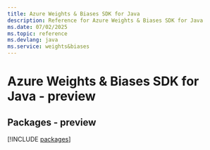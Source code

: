 ```yaml
---
title: Azure Weights & Biases SDK for Java
description: Reference for Azure Weights & Biases SDK for Java
ms.date: 07/02/2025
ms.topic: reference
ms.devlang: java
ms.service: weights&biases
---
```

# Azure Weights & Biases SDK for Java - preview
## Packages - preview
[!INCLUDE [packages](weights-&-biases-index.md)]